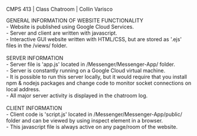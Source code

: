 CMPS 413 | Class Chatroom | Collin Varisco <br />

  GENERAL INFORMATION OF WEBSITE FUNCTIONALITY <br />
    - Website is published using Google Cloud Services. <br />
    - Server and client are written with javascript. <br />
    - Interactive GUI website written with HTML/CSS, but are stored as '.ejs' files in the /views/ folder. <br /><br />
  SERVER INFORMATION<br />
    - Server file is 'app.js' located in /Messenger/Messenger-App/ folder.<br />
    - Server is constantly running on a Google Cloud virtual machine.<br />
    - It is possible to run this server locally, but it would require that you install npm & nodejs packages and change code to monitor socket connections on local address.<br />
    - All major server activity is displayed in the chatroom log.<br /><br />
  CLIENT INFORMATION<br />
    - Client code is 'script.js' located in /Messenger/Messenger-App/public/ folder and can be viewed by using inspect element in a browser.<br />
    - This javascript file is always active on any page/room of the website.<br /><br />


